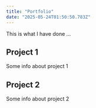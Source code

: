 ```yaml
---
title: "Portfolio"
date: "2025-05-24T01:50:50.783Z"
---
```



This is what I have done …


## Project 1

Some info about project 1


## Project 2

Some info about project 2

